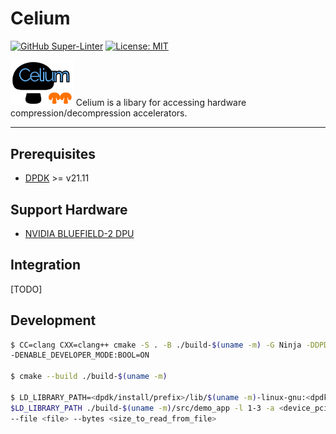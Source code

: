# Celium

[![GitHub Super-Linter](https://github.com/ljishen/celium/workflows/Lint%20Code%20Base/badge.svg)](https://github.com/marketplace/actions/super-linter)
[![License: MIT](https://img.shields.io/badge/License-MIT-blue.svg)](LICENSE)

<!-- markdownlint-disable-next-line no-inline-html -->
<img src="assets/logo.png" width="20%">
Celium is a libary for accessing hardware compression/decompression accelerators.

---

## Prerequisites

- [DPDK](https://github.com/DPDK/dpdk) >= v21.11

## Support Hardware

- [NVIDIA BLUEFIELD-2 DPU](https://www.nvidia.com/content/dam/en-zz/Solutions/Data-Center/documents/datasheet-nvidia-bluefield-2-dpu.pdf)

## Integration

[TODO]

## Development

```bash
$ CC=clang CXX=clang++ cmake -S . -B ./build-$(uname -m) -G Ninja -DDPDK_ROOT=<dpdk/install/prefix> \
-DENABLE_DEVELOPER_MODE:BOOL=ON

$ cmake --build ./build-$(uname -m)

$ LD_LIBRARY_PATH=<dpdk/install/prefix>/lib/$(uname -m)-linux-gnu:<dpdk/install/prefix>/lib64:\
$LD_LIBRARY_PATH ./build-$(uname -m)/src/demo_app -l 1-3 -a <device_pci_id>,class=compress -- \
--file <file> --bytes <size_to_read_from_file>
```
